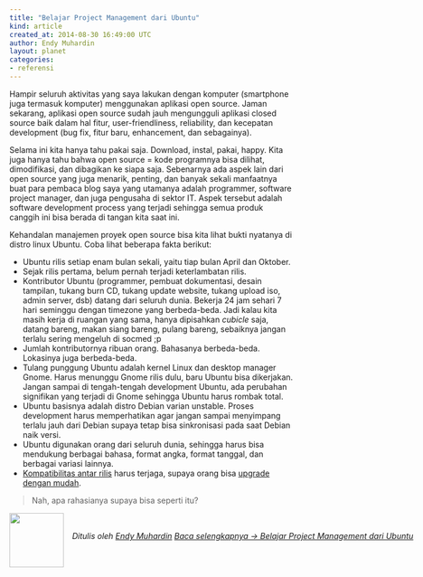 ```yaml
---
title: "Belajar Project Management dari Ubuntu"
kind: article
created_at: 2014-08-30 16:49:00 UTC
author: Endy Muhardin
layout: planet
categories:
- referensi
---
```

<p>Hampir seluruh aktivitas yang saya lakukan dengan komputer (smartphone juga termasuk komputer) menggunakan aplikasi open source. Jaman sekarang, aplikasi open source sudah jauh mengungguli aplikasi closed source baik dalam hal fitur, user-friendliness, reliability, dan kecepatan development (bug fix, fitur baru, enhancement, dan sebagainya).</p>

<p>Selama ini kita hanya tahu pakai saja. Download, instal, pakai, happy. Kita juga hanya tahu bahwa open source = kode programnya bisa dilihat, dimodifikasi, dan dibagikan ke siapa saja. Sebenarnya ada aspek lain dari open source yang juga menarik, penting, dan banyak sekali manfaatnya buat para pembaca blog saya yang utamanya adalah programmer, software project manager, dan juga pengusaha di sektor IT. Aspek tersebut adalah software development process yang terjadi sehingga semua produk canggih ini bisa berada di tangan kita saat ini.</p>

<p>Kehandalan manajemen proyek open source bisa kita lihat bukti nyatanya di distro linux Ubuntu. Coba lihat beberapa fakta berikut:</p>

<ul>
<li>Ubuntu rilis setiap enam bulan sekali, yaitu tiap bulan April dan Oktober.</li>
<li>Sejak rilis pertama, belum pernah terjadi keterlambatan rilis.</li>
<li>Kontributor Ubuntu (programmer, pembuat dokumentasi, desain tampilan, tukang burn CD, tukang update website, tukang upload iso, admin server, dsb) datang dari seluruh dunia. Bekerja 24 jam sehari 7 hari seminggu dengan timezone yang berbeda-beda. Jadi kalau kita masih kerja di ruangan yang sama, hanya dipisahkan <em>cubicle</em> saja, datang bareng, makan siang bareng, pulang bareng, sebaiknya jangan terlalu sering mengeluh di socmed ;p</li>
<li>Jumlah kontributornya ribuan orang. Bahasanya berbeda-beda. Lokasinya juga berbeda-beda.</li>
<li>Tulang punggung Ubuntu adalah kernel Linux dan desktop manager Gnome. Harus menunggu Gnome rilis dulu, baru Ubuntu bisa dikerjakan. Jangan sampai di tengah-tengah development Ubuntu, ada perubahan signifikan yang terjadi di Gnome sehingga Ubuntu harus rombak total.</li>
<li>Ubuntu basisnya adalah distro Debian varian unstable. Proses development harus memperhatikan agar jangan sampai menyimpang terlalu jauh dari Debian supaya tetap bisa sinkronisasi pada saat Debian naik versi.</li>
<li>Ubuntu digunakan orang dari seluruh dunia, sehingga harus bisa mendukung berbagai bahasa, format angka, format tanggal, dan berbagai variasi lainnya.</li>
<li><a href="http://software.endy.muhardin.com/manajemen/release-management/">Kompatibilitas antar rilis</a> harus terjaga, supaya orang bisa <a href="http://software.endy.muhardin.com/linux/upgrade-ubuntu/">upgrade dengan mudah</a>.</li>
</ul>


<blockquote><p>Nah, apa rahasianya supaya bisa seperti itu?</p></blockquote>


<div class="author">
  <img src="http://www.gravatar.com/avatar/31694bbf42349c6b6adfe893bb1e19d8.png" style="width: 96px; height: 96;">
  <span style="position: absolute; padding: 32px 15px;">
    <i>Ditulis oleh <a href="http://about.me/endy.muhardin">Endy Muhardin</a> 
    <a class="more-link" href="http://software.endy.muhardin.com/manajemen/belajar-project-management-dari-ubuntu/">Baca selengkapnya &rarr; Belajar Project Management dari Ubuntu</a></i>
  </span>
</div>

